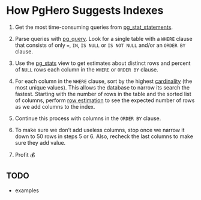 # How PgHero Suggests Indexes

1. Get the most time-consuming queries from [pg_stat_statements](http://www.postgresql.org/docs/9.3/static/pgstatstatements.html).

2. Parse queries with [pg_query](https://github.com/lfittl/pg_query).  Look for a single table with a `WHERE` clause that consists of only `=`, `IN`, `IS NULL` or `IS NOT NULL` and/or an `ORDER BY` clause.

3. Use the [pg_stats](http://www.postgresql.org/docs/current/static/view-pg-stats.html) view to get estimates about distinct rows and percent of `NULL` rows each column in the `WHERE` or `ORDER BY` clause.

4. For each column in the `WHERE` clause, sort by the highest [cardinality](https://en.wikipedia.org/wiki/Cardinality_(SQL_statements)) (the most unique values). This allows the database to narrow its search the fastest. Starting with the number of rows in the table and the sorted list of columns, perform [row estimation](http://www.postgresql.org/docs/current/static/row-estimation-examples.html) to see the expected number of rows as we add columns to the index.

5. Continue this process with columns in the `ORDER BY` clause.

6. To make sure we don’t add useless columns, stop once we narrow it down to 50 rows in steps 5 or 6. Also, recheck the last columns to make sure they add value.

7. Profit :moneybag:

## TODO

- examples
